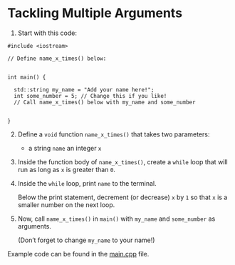 # Tackling Multiple Arguments

1. Start with this code:

```
#include <iostream>

// Define name_x_times() below:


int main() {
  
  std::string my_name = "Add your name here!";
  int some_number = 5; // Change this if you like!
  // Call name_x_times() below with my_name and some_number
  
  
}
```

2. Define a ```void``` function ```name_x_times()``` that takes two parameters:

	- a string ```name```
	an integer ```x```

3. Inside the function body of ```name_x_times()```, create a ```while``` loop that will run as long as ```x``` is greater than ```0```.

4. Inside the ```while``` loop, print ```name``` to the terminal.

	Below the print statement, decrement (or decrease) ```x``` by ```1``` so that ```x``` is a smaller number on the next loop.

5. Now, call ```name_x_times()``` in ```main()``` with ```my_name``` and ```some_number``` as arguments.

	(Don’t forget to change ```my_name``` to your name!)

Example code can be found in the [main.cpp](https://github.com/keldavis/c-plus-plus-practice/blob/master/foundations/8.%20Functions/Tackling%20Multiple%20Arguments/main.cpp) file.